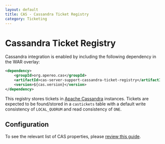```yaml
---
layout: default
title: CAS - Cassandra Ticket Registry
category: Ticketing
---
```


# Cassandra Ticket Registry

Cassandra integration is enabled by including the following dependency in the WAR overlay:

```xml
<dependency>
    <groupId>org.apereo.cas</groupId>
    <artifactId>cas-server-support-cassandra-ticket-registry</artifactId>
    <version>${cas.version}</version>
</dependency>
```

This registry stores tickets in [Apache Cassandra](http://cassandra.apache.org/) instances. Tickets are expected to be found/stored in a `castickets` table
with a default write consistency of `LOCAL_QUORUM` and read consistency of `ONE`.

## Configuration

To see the relevant list of CAS properties, please [review this guide](../configuration/Configuration-Properties.html#cassandra-ticket-registry).
